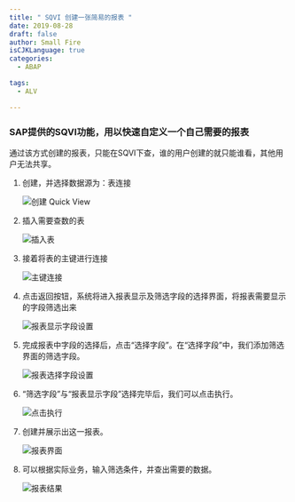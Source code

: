 ```yaml
---
title: " SQVI 创建一张简易的报表 "
date: 2019-08-28
draft: false
author: Small Fire
isCJKLanguage: true
categories: 
  - ABAP

tags: 
  - ALV

---
```


### SAP提供的SQVI功能，用以快速自定义一个自己需要的报表

通过该方式创建的报表，只能在SQVI下查，谁的用户创建的就只能谁看，其他用户无法共享。

1. 创建，并选择数据源为：表连接 

   ![创建 Quick View](/images/ABAP/SQVI_1.png)
   
2. 插入需要查数的表

   ![插入表](/images/ABAP/SQVI_2.png)

3. 接着将表的主键进行连接

   ![主键连接](/images/ABAP/SQVI_3.png)

4. 点击返回按钮，系统将进入报表显示及筛选字段的选择界面，将报表需要显示的字段筛选出来

   ![报表显示字段设置](/images/ABAP/SQVI_4.png)

5. 完成报表中字段的选择后，点击“选择字段”。在“选择字段”中，我们添加筛选界面的筛选字段。

   ![报表选择字段设置](/images/ABAP/SQVI_6.png)

6. “筛选字段”与“报表显示字段”选择完毕后，我们可以点击执行。

   ![点击执行](/images/ABAP/SQVI_5.png)

7. 创建并展示出这一报表。

   ![报表界面](/images/ABAP/SQVI_7.png)

8. 可以根据实际业务，输入筛选条件，并查出需要的数据。

   ![报表结果](/images/ABAP/SQVI_8.png)

